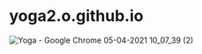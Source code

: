# yoga2.o.github.io
![Yoga - Google Chrome 05-04-2021 10_07_39 (2)](https://user-images.githubusercontent.com/75350449/124250288-5c6e7780-db42-11eb-8576-e41976e73c1d.png)
